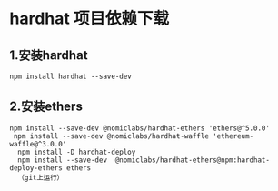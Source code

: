 # hardhat 项目依赖下载

## 1.安装hardhat

```
npm install hardhat --save-dev
```

## 2.安装ethers

```
npm install --save-dev @nomiclabs/hardhat-ethers 'ethers@^5.0.0'
 npm install --save-dev @nomiclabs/hardhat-waffle 'ethereum-waffle@^3.0.0'
  npm install -D hardhat-deploy
  npm install --save-dev  @nomiclabs/hardhat-ethers@npm:hardhat-deploy-ethers ethers
  （git上运行）
```

